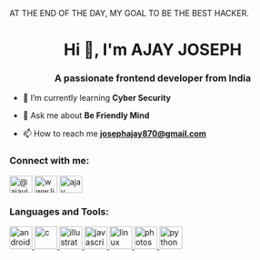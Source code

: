 

AT THE END OF THE DAY, MY GOAL TO BE THE BEST HACKER.

<h1 align="center">Hi 👋, I'm AJAY JOSEPH</h1>
<h3 align="center">A passionate frontend developer from India</h3>

- 🌱 I’m currently learning **Cyber Security**

- 💬 Ask me about **Be Friendly Mind**

- 📫 How to reach me **josephajay870@gmail.com**

<h3 align="left">Connect with me:</h3>
<p align="left">
<a href="https://twitter.com/@ajayjos57809477" target="blank"><img align="center" src="https://cdn.jsdelivr.net/npm/simple-icons@3.0.1/icons/twitter.svg" alt="@ajayjos57809477" height="30" width="40" /></a>
<a href="https://linkedin.com/in/www.linkedin.com/in/ajay-joseph-6459111ba" target="blank"><img align="center" src="https://cdn.jsdelivr.net/npm/simple-icons@3.0.1/icons/linkedin.svg" alt="www.linkedin.com/in/ajay-joseph-6459111ba" height="30" width="40" /></a>
<a href="https://fb.com/ajay unni" target="blank"><img align="center" src="https://cdn.jsdelivr.net/npm/simple-icons@3.0.1/icons/facebook.svg" alt="ajay unni" height="30" width="40" /></a>
</p>

<h3 align="left">Languages and Tools:</h3>
<p align="left"> <a href="https://developer.android.com" target="_blank"> <img src="https://devicons.github.io/devicon/devicon.git/icons/android/android-original-wordmark.svg" alt="android" width="40" height="40"/> </a> <a href="https://www.cprogramming.com/" target="_blank"> <img src="https://devicons.github.io/devicon/devicon.git/icons/c/c-original.svg" alt="c" width="40" height="40"/> </a> <a href="https://www.adobe.com/in/products/illustrator.html" target="_blank"> <img src="https://www.vectorlogo.zone/logos/adobe_illustrator/adobe_illustrator-icon.svg" alt="illustrator" width="40" height="40"/> </a> <a href="https://developer.mozilla.org/en-US/docs/Web/JavaScript" target="_blank"> <img src="https://devicons.github.io/devicon/devicon.git/icons/javascript/javascript-original.svg" alt="javascript" width="40" height="40"/> </a> <a href="https://www.linux.org/" target="_blank"> <img src="https://devicons.github.io/devicon/devicon.git/icons/linux/linux-original.svg" alt="linux" width="40" height="40"/> </a> <a href="https://www.photoshop.com/en" target="_blank"> <img src="https://devicons.github.io/devicon/devicon.git/icons/photoshop/photoshop-plain.svg" alt="photoshop" width="40" height="40"/> </a> <a href="https://www.python.org" target="_blank"> <img src="https://devicons.github.io/devicon/devicon.git/icons/python/python-original.svg" alt="python" width="40" height="40"/> </a> </p>
